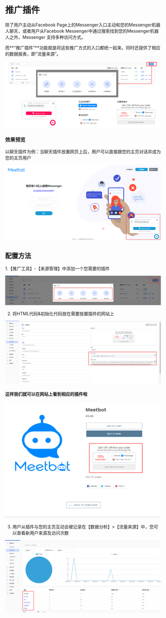 # 推广插件

除了用户主动从Facebook Page上的Messenger入口主动和您的Messenger机器人聊天，或者用户从Facebook Messenger中通过搜索找到您的Messenger机器人之外，Messenger 支持多种访问方式。

而**“推广插件”**功能就是将这些推广方式的入口都统一起来。同时还提供了相应的数据报表，即“流量来源”。

![](../.gitbook/assets/image%20%2813%29.png)

### 效果预览

以聊天插件为例：当聊天插件放置网页上后，用户可以直接跟您的主页对话并成为您的主页用户

![](../.gitbook/assets/image%20%2843%29.png)

## 配置方法

1.【推广工具】-【来源管理】中添加一个您需要的插件

![](../.gitbook/assets/image%20%2864%29.png)

2. 将HTML代码&初始化代码放在需要放置插件的网站上

![](../.gitbook/assets/image%20%2836%29.png)

#### 这样我们就可以在网站上看到相应的插件啦

![](../.gitbook/assets/image%20%2862%29.png)

3. 用户从插件与您的主页互动会被记录在【数据分析】&gt;【流量来源】中，您可以查看新用户来源及访问次数

![](../.gitbook/assets/image%20%2890%29.png)



